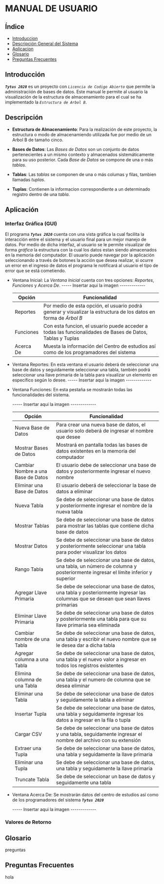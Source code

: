  MANUAL DE USUARIO
===================
## Índice
- [Introduccion](#introduccion)
- [Descripción General del Sistema](#descrip)
- [Aplicacion](#apli)
- [Glosario](#glosario)
- [Preguntas Frecuentes](#questions)

<div id='introduccion'/>

## Introducción
**_`Tytus 2020`_** es un proyecto con *_`Licencia de Codigo Abierto`_* que permite la administraciión de bases de datos. Este manual le permite al usuario la visualización de la estructura de almacenamiento para el cual se ha implementado la _`Estructura de Arbol B`_.

<div id='descrip'/>

## Descripción

  - **Estructura de Almacenamiento**: 
Para la realización de este proyecto, la estructura o modo de almacenamiendo utilizada fue por medio de un Arbol B de tamaño cinco.
  - **Bases de Datos**:
Las _Bases de Datos_ son un conjunto de datos pertenecientes a un mismo contexto y almacenados sistemáticamente para su uso posterior. Cada _Base de Datos_ se compone de una o más _tablas_.
  
  - **Tablas**:
Las _tablas_ se componen de una o más columas y filas, tambien llamadas _tuplas_.

 - **Tuplas**:
Contienen la informacion correspondiente a un determinado registro dentro de una _tabla_.  

<div id='apli'/>

## Aplicación
### Interfaz Gráfica (GUI)
El programa **_`Tytus 2020`_** cuenta con una vista gráfica la cual facilita la interacción entre el sistema y el usuario final para un mejor manejo de datos. Por medio de dicha interfaz, al usuario se le permite visualizar de forma _gráfica_ la estructura con la cual los datos estan siendo almacenados en la memoria del computador. El usuario puede navegar por la aplicación seleccionando a través de botones la acción que desea realizar, si ocurre un error en el ingreso de datos el programa le notificará al usuario el tipo de error que se está cometiendo. 

- Ventana Inicial: La _Ventana Inicial_ cuenta con tres opciones: *Reportes*, *Funciones* y *_Acerca De_*.
     ----- Insertar aqui la imagen -------------
     
     | **Opción** | **Funcionalidad** |
     | ---------- | ----------------- |
     | Reportes   | Por medio de esta opción, el usuario podrá generar y visualizar la estructura de los datos en forma de _Árbol B_ |
     | Funciones  | Con esta funcion, el usuario puede acceder a todas las funcionalidades de Bases de Datos, Tablas y Tuplas  |
     | Acerca De  | Muesta la información del Centro de estudios así como de los programadores del sistema |
     
- Ventana Reportes: En esta ventana el usuario deberá de seleccionar una base de datos y seguidamente seleccionar una tabla, también podrá seleccionar una llave primaria de la tabla para visualizar un elemento en específico según lo desee.
     ----- Insertar aqui la imagen -------------

- Ventana Funciones: En esta pestaña se mostrarán todas las funcionalidades del sistema.

     ----- Insertar aqui la imagen -------------

     | **Opción**                         | **Funcionalidad** |
     | ----------------------             | ----------------- |
     | Nueva Base de Datos                | Para crear una nueva base de datos, el usuario solo deberá de ingresar el nombre que desee |
     | Mostrar Bases de Datos             | Mostrará en pantalla todas las bases de datos existentes en la memoria del computador |
     | Cambiar Nombre a una Base de Datos | El usuario debe de seleccionar una base de datos y posteriormente ingresar el nuevo nombre |
     | Eliminar una Base de Datos         | El usuario deberá de seleccionar la base de datos a eliminar |
     | Nueva Tabla                        | Se debe de seleccionar una base de datos y posteriormente ingresar el nombre de la nueva tabla |
     | Mostrar Tablas                     | Se debe de seleccionar una base de datos para mostrar las tablas que contiene dicha base de datos |
     | Mostrar Datos                      | Se debe de seleccionar una base de datos y posteriormente seleccionar una tabla para poder visualizar los datos |
     | Rango Tabla                        | Se debe de seleccionar una base de datos, una tabla, un número de columna y posteriormente ingresar el límite inferior y superior |
     | Agregar Llave Primaria             | Se debe de seleccionar una base de datos, una tabla y posteriormente ingresar las columnas que se desean que sean llaves primarias |
     | Eliminar Llave Primaria            | Se debe de seleccionar una base de datos y posteriormente una tabla para que su llave primaria sea eliminada |
     | Cambiar nombre de una Tabla        | Se debe de seleccionar una base de datos, una tabla y escribir el nuevo nombre que se le desea dar a dicha tabla |
     | Agregar columna a una Tabla        | Se debe de seleccionar una base de datos, una tabla y el nuevo valor a ingresar en todos los registros existentes |
     | Elimina columna de una Tabla       | Se debe de seleccionar una base de datos, una tabla y el numero de columna que se desea eliminar |
     | Eliminar una Tabla                 | Se debe de seleccionar una base de datos y seguidamente la tabla a eliminar |
     | Insertar Tupla                     | Se debe de seleccionar una base de datos, una tabla y seguidamente ingresar los datos a ingresar en la fila o tupla |
     | Cargar CSV                         | Se debe de seleccionar una base de datos y una tabla, seguidamente ingresar el nombre del archivo con su extensión |
     | Extraer una Tupla                  | Se debe de seleccionar una base de datos, una tabla y seguidamente la llave primaria |
     | Eliminar una Tupla                 | Se debe de seleccionar una base de datos, una tabla y seguidamente la llave primaria |
     | Truncate Tabla                     | Se debe de seleccionar un base de datos y seguidamente una tabla |
   
- Ventana Acerca De: Se mostrarán datos del centro de estudios así como de los programadores del sistema **_`Tytus 2020`_**

     ----- Insertar aqui la imagen -------------

### Valores de Retorno



<div id='glosario'/>

## Glosario
preguntas

<div id='questions'/>

## Preguntas Frecuentes
hola
